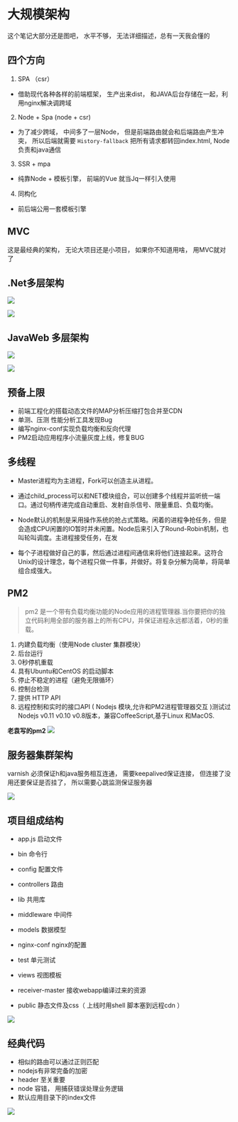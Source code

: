 # 大规模架构
这个笔记大部分还是图吧， 水平不够， 无法详细描述，总有一天我会懂的



## 四个方向
1. SPA （csr）
* 借助现代各种各样的前端框架， 生产出来dist， 和JAVA后台存储在一起，利用nginx解决调跨域
2. Node + Spa  (node + csr)
* 为了减少跨域， 中间多了一层Node， 但是前端路由就会和后端路由产生冲突， 所以后端就需要 `History-fallback` 把所有请求都转回index.html, Node负责和java通信

3. SSR + mpa
* 纯靠Node  + 模板引擎， 前端的Vue 就当Jq一样引入使用

4. 同构化
* 前后端公用一套模板引擎



## MVC
这是最经典的架构， 无论大项目还是小项目， 如果你不知道用啥， 用MVC就对了



## .Net多层架构

![](md_imgs/net.png)

![](md_imgs/net2.png)

## JavaWeb 多层架构
![](md_imgs/java.png)

![](md_imgs/java2.png)





## 预备上限

* 前端工程化的搭载动态文件的MAP分析压缩打包合并至CDN
* 单测、压测 性能分析工具发现Bug
* 编写nginx-conf实现负载均衡和反向代理
* PM2启动应用程序小流量灰度上线，修复BUG



## 多线程
* Master进程均为主进程，Fork可以创造主从进程。

* 通过child_process可以和NET模块组合，可以创建多个线程并监听统一端口。通过句柄传递完成自动重启、发射自杀信号、限量重启、负载均衡。

* Node默认的机制是采用操作系统的抢占式策略。闲着的进程争抢任务，但是会造成CPU闲置的IO暂时并未闲置。Node后来引入了Round-Robin机制，也叫轮叫调度。主进程接受任务，在发

* 每个子进程做好自己的事，然后通过进程间通信来将他们连接起来。这符合Unix的设计理念，每个进程只做一件事，并做好。将复杂分解为简单，将简单组合成强大。



## PM2
> pm2 是一个带有负载均衡功能的Node应用的进程管理器.当你要把你的独立代码利用全部的服务器上的所有CPU，并保证进程永远都活着，0秒的重载。

1. 内建负载均衡（使用Node cluster 集群模块）
2. 后台运行
3. 0秒停机重载
4. 具有Ubuntu和CentOS 的启动脚本
5. 停止不稳定的进程（避免无限循环）
6. 控制台检测
7. 提供 HTTP API
8. 远程控制和实时的接口API ( Nodejs 模块,允许和PM2进程管理器交互 )测试过Nodejs v0.11 v0.10 v0.8版本，兼容CoffeeScript,基于Linux 和MacOS.


**老袁写的pm2**
![](md_imgs/cluster.png)


## 服务器集群架构
varnish 必须保证h和java服务相互连通， 需要keepalived保证连接， 但连接了没用还要保证是否挂了， 所以需要心跳监测保证服务器

![](md_imgs/server.png)



## 项目组成结构

* app.js 启动文件
* bin 命令行
* config 配置文件
* controllers 路由
* lib  共用库
* middleware 中间件
* models 数据模型
* nginx-conf nginx的配置
* test 单元测试
* views 视图模板
* receiver-master 接收webapp编译过来的资源

* public 静态文件及css（ 上线时用shell 脚本塞到远程cdn ）



![](md_imgs/production.png)



## 经典代码
* 相似的路由可以通过正则匹配
* nodejs有非常完备的加密
* header 至关重要
* node 容错， 用捕获错误处理业务逻辑
* 默认应用目录下的index文件



![](md_imgs/code.png)